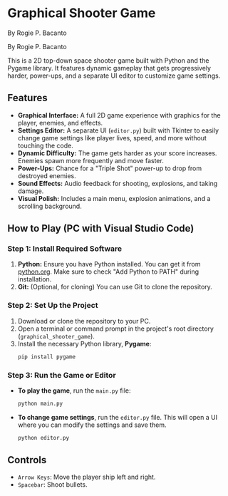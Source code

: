 # Graphical Shooter Game

By Rogie P. Bacanto

By Rogie P. Bacanto

This is a 2D top-down space shooter game built with Python and the Pygame library. It features dynamic gameplay that gets progressively harder, power-ups, and a separate UI editor to customize game settings.

## Features

*   **Graphical Interface:** A full 2D game experience with graphics for the player, enemies, and effects.
*   **Settings Editor:** A separate UI (`editor.py`) built with Tkinter to easily change game settings like player lives, speed, and more without touching the code.
*   **Dynamic Difficulty:** The game gets harder as your score increases. Enemies spawn more frequently and move faster.
*   **Power-Ups:** Chance for a "Triple Shot" power-up to drop from destroyed enemies.
*   **Sound Effects:** Audio feedback for shooting, explosions, and taking damage.
*   **Visual Polish:** Includes a main menu, explosion animations, and a scrolling background.

## How to Play (PC with Visual Studio Code)

### Step 1: Install Required Software

1.  **Python:** Ensure you have Python installed. You can get it from [python.org](https://www.python.org/downloads/). Make sure to check "Add Python to PATH" during installation.
2.  **Git:** (Optional, for cloning) You can use Git to clone the repository.

### Step 2: Set Up the Project

1.  Download or clone the repository to your PC.
2.  Open a terminal or command prompt in the project's root directory (`graphical_shooter_game`).
3.  Install the necessary Python library, **Pygame**:
    ```bash
    pip install pygame
    ```

### Step 3: Run the Game or Editor

*   **To play the game**, run the `main.py` file:
    ```bash
    python main.py
    ```

*   **To change game settings**, run the `editor.py` file. This will open a UI where you can modify the settings and save them.
    ```bash
    python editor.py
    ```

## Controls

*   `Arrow Keys`: Move the player ship left and right.
*   `Spacebar`: Shoot bullets.
